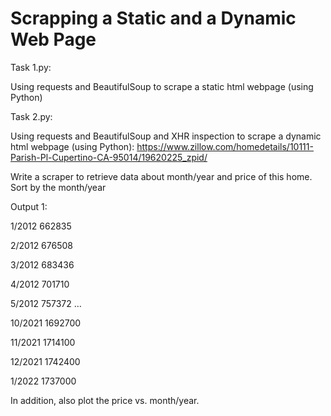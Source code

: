 # Scrapping a Static and a Dynamic Web Page
Task 1.py:

Using requests and BeautifulSoup to scrape a static html webpage (using Python)

Task 2.py:

Using requests and BeautifulSoup and XHR inspection to scrape a dynamic html webpage (using Python):
https://www.zillow.com/homedetails/10111-Parish-Pl-Cupertino-CA-95014/19620225_zpid/
 

Write a scraper to retrieve data about month/year and price of this home. Sort by the month/year

Output 1:

1/2012	662835

2/2012	676508

3/2012	683436

4/2012	701710

5/2012	757372
…

10/2021	1692700

11/2021	1714100

12/2021	1742400

1/2022	1737000

In addition, also plot the price vs. month/year.

